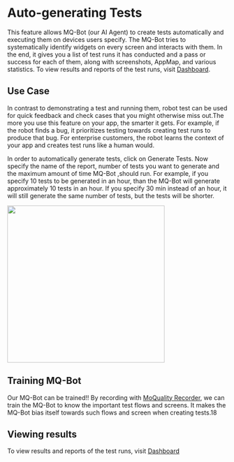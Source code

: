 
# Auto-generating Tests

This feature allows MQ-Bot (our AI Agent) to create tests automatically and executing them on devices users specify.
The MQ-Bot tries to systematically identify widgets on every screen and interacts with them. In the end, it gives you a list of test runs it has conducted and a pass or success for each of them, along with screenshots, AppMap, and various statistics. To view results and reports of the test runs, visit  [Dashboard](getting-started/view-results).

## Use Case

In contrast to demonstrating a test and running them, robot test can be used for quick feedback and check cases that you might otherwise miss out.The more you use this feature on your app, the smarter it gets. For example, if the robot finds a bug, it prioritizes testing towards creating test runs to produce  that bug. For enterprise customers, the robot learns the context of your app and creates test runs like a human would.


 In order to automatically generate tests, click on Generate Tests.
Now specify the name of the report, number of tests you want to generate and the maximum
amount of time MQ-Bot ,should run. For example, if you specify 10 tests to be generated in an hour, than the MQ-Bot will generate approximately 10 tests in an hour. If you specify
30 min instead of an hour, it will still generate the same number of tests, but the
tests will be shorter.

<img src="../dashboard-img/8.png" height="360px" />

## Training MQ-Bot
Our MQ-Bot can be trained!! By recording with [MoQuality Recorder](getting-started/view-results), we can train the MQ-Bot to know the important
test flows and screens. It makes the MQ-Bot bias itself towards such flows and screen when creating tests.18 

## Viewing results

To view results and reports of the test runs, visit  [Dashboard](view-results)